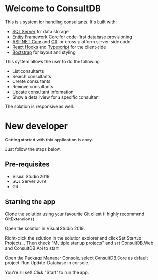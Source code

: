 # Welcome to ConsultDB

This is a system for handling consultants. It's built with:

* [SQL Server](https://www.microsoft.com/sv-se/sql-server/sql-server-2019) for data storage
* [Entity Framework Core](https://docs.microsoft.com/en-us/ef/core/) for code-first database provisioning
* [ASP.NET Core](https://get.asp.net/) and [C#](https://msdn.microsoft.com/en-us/library/67ef8sbd.aspx) for cross-platform server-side code
* [React Hooks](https://reactjs.org/docs/hooks-intro.html) and [Typescript](https://www.typescriptlang.org/) for the client-side
* [Bootstrap](http://getbootstrap.com/) for layout and styling

This system allows the user to do the following:

* List consultants
* Search consultants
* Create consultants
* Remove consultants
* Update consultant information
* Show a detail view for a specific consultant

The solution is responsive as well.

# New developer

Getting started with this application is easy.

Just follow the steps below.

## Pre-requisites

* Visual Studio 2019
* SQL Server 2019
* Git

## Starting the app

Clone the solution using your favourite Git client (I highly recommend GitExtensions)

Open the solution in Visual Studio 2019.

Right-click the solution in the solution explorer and click Set Startup Projects...
Then check "Multiple startup projects" and set ConsultDB.Web and ConsultDB.Api to start.

Open the Package Manager Console, select ConsultDB.Core as default project. Run Update-Database in console.

You're all set! Click "Start" to run the app.
